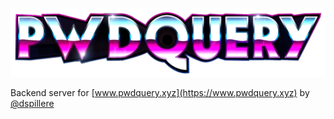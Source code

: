 ![pwdquery.xyz](https://github.com/dansku/pwdquery.xyz/blob/master/img/logo.png)

Backend server for [www.pwdquery.xyz](https://www.pwdquery.xyz) by [@dspillere](https://twitter.com/dspillere)
